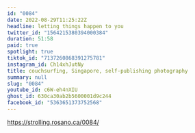 ```yaml
---
id: "0084"
date: 2022-08-29T11:25:22Z
headline: letting things happen to you
twitter_id: "1564215380394000384"
duration: 51:58
paid: true
spotlight: true
tiktok_id: "7137260868391275781"
instagram_id: Ch14xhJutNy
title: couchsurfing, Singapore, self-publishing photography
summary: null
slug: "0084"
youtube_id: c6W-eh4nXIU
ghost_id: 630ca30ab2b5600001d9c244
facebook_id: "5363651373752568"
---
```

https://strolling.rosano.ca/0084/
